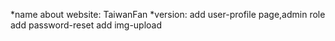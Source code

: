 *name about website:
	TaiwanFan 
*version:
	add user-profile page,admin role
	add password-reset
	add img-upload

